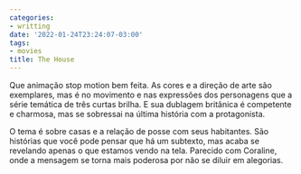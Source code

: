 ```yaml
---
categories:
- writting
date: '2022-01-24T23:24:07-03:00'
tags:
- movies
title: The House
---
```


Que animação stop motion bem feita. As cores e a direção de arte são exemplares, mas é no movimento e nas expressões dos personagens que a série temática de três curtas brilha. E sua dublagem britânica é competente e charmosa, mas se sobressai na última história com a protagonista.

O tema é sobre casas e a relação de posse com seus habitantes. São histórias que você pode pensar que há um subtexto, mas acaba se revelando apenas o que estamos vendo na tela. Parecido com Coraline, onde a mensagem se torna mais poderosa por não se diluir em alegorias.


